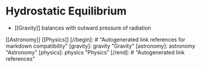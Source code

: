 # Hydrostatic Equilibrium

- [[Gravity]] balances with outward pressure of radiation

[[Astronomy]] [[Physics]]
[//begin]: # "Autogenerated link references for markdown compatibility"
[gravity]: gravity "Gravity"
[astronomy]: astronomy "Astronomy"
[physics]: physics "Physics"
[//end]: # "Autogenerated link references"